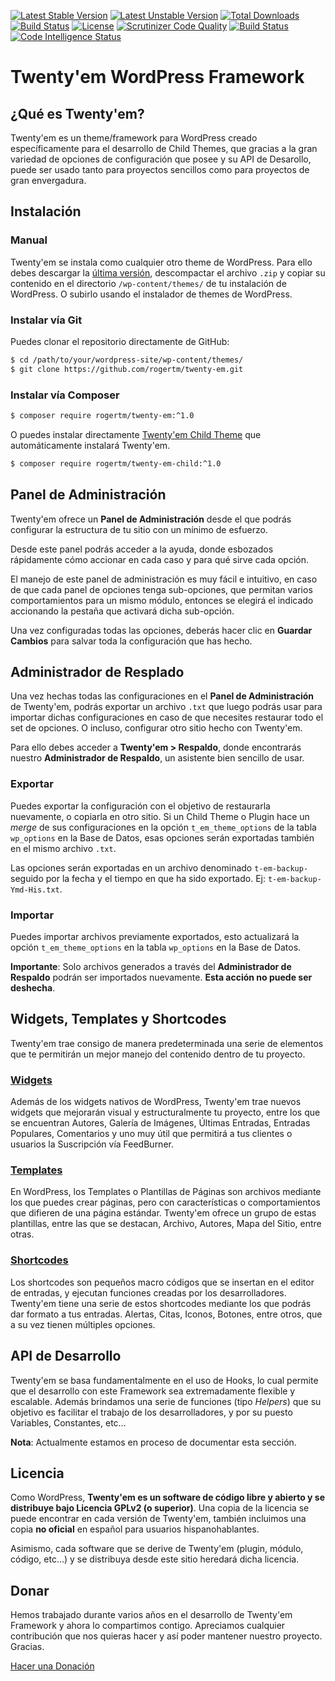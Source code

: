 [![Latest Stable Version](https://poser.pugx.org/rogertm/twenty-em/version)](https://packagist.org/packages/rogertm/twenty-em)
[![Latest Unstable Version](https://poser.pugx.org/rogertm/twenty-em/v/unstable)](//packagist.org/packages/rogertm/twenty-em)
[![Total Downloads](https://poser.pugx.org/rogertm/twenty-em/downloads)](https://packagist.org/packages/rogertm/twenty-em)
[![Build Status](https://travis-ci.org/rogertm/twenty-em.svg?branch=master)](https://travis-ci.org/rogertm/twenty-em)
[![License](https://poser.pugx.org/rogertm/twenty-em/license)](https://packagist.org/packages/rogertm/twenty-em)
[![Scrutinizer Code Quality](https://scrutinizer-ci.com/g/rogertm/twenty-em/badges/quality-score.png?b=master)](https://scrutinizer-ci.com/g/rogertm/twenty-em/?branch=master)
[![Build Status](https://scrutinizer-ci.com/g/rogertm/twenty-em/badges/build.png?b=master)](https://scrutinizer-ci.com/g/rogertm/twenty-em/build-status/master)
[![Code Intelligence Status](https://scrutinizer-ci.com/g/rogertm/twenty-em/badges/code-intelligence.svg?b=master)](https://scrutinizer-ci.com/code-intelligence)

# Twenty'em WordPress Framework

## ¿Qué es Twenty'em?
Twenty'em es un theme/framework para WordPress creado específicamente para el desarrollo de Child Themes, que gracias a la gran variedad de opciones de configuración que posee y su API de Desarollo, puede ser usado tanto para proyectos sencillos como para proyectos de gran envergadura.

## Instalación
### Manual
Twenty'em se instala como cualquier otro theme de WordPress. Para ello debes descargar la [última versión](https://github.com/rogertm/twenty-em/releases/latest), descompactar el archivo `.zip` y copiar su contenido en el directorio `/wp-content/themes/` de tu instalación de WordPress. O subirlo usando el instalador de themes de WordPress.
### Instalar vía Git
Puedes clonar el repositorio directamente de GitHub:
```bash
$ cd /path/to/your/wordpress-site/wp-content/themes/
$ git clone https://github.com/rogertm/twenty-em.git
```
### Instalar vía Composer
```bash
$ composer require rogertm/twenty-em:^1.0
```
O puedes instalar directamente [Twenty'em Child Theme](https://github.com/rogertm/twenty-em-child) que automáticamente instalará Twenty'em.
```bash
$ composer require rogertm/twenty-em-child:^1.0
```

## Panel de Administración

Twenty'em ofrece un **Panel de Administración** desde el que podrás configurar la estructura de tu sitio con un mínimo de esfuerzo.

Desde este panel podrás acceder a la ayuda, donde esbozados rápidamente cómo accionar en cada caso y para qué sirve cada opción.

El manejo de este panel de administración es muy fácil e intuitivo, en caso de que cada panel de opciones tenga sub-opciones, que permitan varios comportamientos para un mismo módulo, entonces se elegirá el indicado accionando la pestaña que activará dicha sub-opción.

Una vez configuradas todas las opciones, deberás hacer clic en **Guardar Cambios** para salvar toda la configuración que has hecho.

## Administrador de Resplado

Una vez hechas todas las configuraciones en el **Panel de Administración** de Twenty'em, podrás exportar un archivo `.txt` que luego podrás usar para importar dichas configuraciones en caso de que necesites restaurar todo el set de opciones. O incluso, configurar otro sitio hecho con Twenty'em.

Para ello debes acceder a **Twenty'em > Respaldo**, donde encontrarás nuestro **Administrador de Respaldo**, un asistente bien sencillo de usar.

### Exportar

Puedes exportar la configuración con el objetivo de restaurarla nuevamente, o copiarla en otro sitio. Si un Child Theme o Plugin hace un _merge_ de sus configuraciones en la opción `t_em_theme_options` de la tabla `wp_options` en la Base de Datos, esas opciones serán exportadas también en el mismo archivo `.txt`.

Las opciones serán exportadas en un archivo denominado `t-em-backup-` seguido por la fecha y el tiempo en que ha sido exportado. Ej: `t-em-backup-Ymd-His.txt`.

### Importar

Puedes importar archivos previamente exportados, esto actualizará la opción `t_em_theme_options` en la tabla `wp_options` en la Base de Datos.

**Importante**: Solo archivos generados a través del **Administrador de Respaldo** podrán ser importados nuevamente. **Esta acción no puede ser deshecha**.


## Widgets, Templates y Shortcodes

Twenty'em trae consigo de manera predeterminada una serie de elementos que te permitirán un mejor manejo del contenido dentro de tu proyecto.

### [Widgets](https://themingisprose.com/twenty-em/doc/widgets/)

Además de los widgets nativos de WordPress, Twenty'em trae nuevos widgets que mejorarán visual y estructuralmente tu proyecto, entre los que se encuentran Autores, Galería de Imágenes, Últimas Entradas, Entradas Populares, Comentarios y uno muy útil que permitirá a tus clientes o usuarios la Suscripción vía FeedBurner.

### [Templates](https://themingisprose.com/twenty-em/doc/plantillas-para-paginas/)

En WordPress, los Templates o Plantillas de Páginas son archivos mediante los que puedes crear páginas, pero con características o comportamientos que difieren de una página estándar. Twenty'em ofrece un grupo de estas plantillas, entre las que se destacan, Archivo, Autores, Mapa del Sitio, entre otras.

### [Shortcodes](https://themingisprose.com/twenty-em/doc/shortcodes/)

Los shortcodes son pequeños macro códigos que se insertan en el editor de entradas, y ejecutan funciones creadas por los desarrolladores. Twenty'em tiene una serie de estos shortcodes mediante los que podrás dar formato a tus entradas. Alertas, Citas, Iconos, Botones, entre otros, que a su vez tienen múltiples opciones.

## API de Desarrollo

Twenty'em se basa fundamentalmente en el uso de Hooks, lo cual permite que el desarrollo con este Framework sea extremadamente flexible y escalable. Además brindamos una serie de funciones (tipo _Helpers_) que su objetivo es facilitar el trabajo de los desarrolladores, y por su puesto Variables, Constantes, etc…

**Nota**: Actualmente estamos en proceso de documentar esta sección.

## Licencia

Como WordPress, **Twenty'em es un software de código libre y abierto y se distribuye bajo Licencia GPLv2 (o superior)**. Una copia de la licencia se puede encontrar en cada versión de Twenty'em, también incluimos una copia **no oficial** en español para usuarios hispanohablantes.

Asimismo, cada software que se derive de Twenty'em (plugin, módulo, código, etc…) y se distribuya desde este sitio heredará dicha licencia.

## Donar
Hemos trabajado durante varios años en el desarrollo de Twenty'em Framework y ahora lo compartimos contigo. Apreciamos cualquier contribución que nos quieras hacer y así poder mantener nuestro proyecto. Gracias.

[Hacer una Donación](https://paypal.me/themingisprose)
